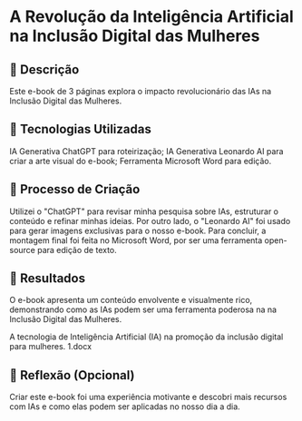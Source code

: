 # A Revolução da Inteligência Artificial na Inclusão Digital das Mulheres 

## 📒 Descrição
Este e-book de 3 páginas explora o impacto revolucionário das IAs na Inclusão Digital das Mulheres. 

## 🤖 Tecnologias Utilizadas
IA Generativa ChatGPT para roteirização;
IA Generativa Leonardo AI para criar a arte visual do e-book;
Ferramenta Microsoft Word para edição.

## 🧐 Processo de Criação
Utilizei o "ChatGPT" para revisar minha pesquisa sobre IAs, estruturar o conteúdo e refinar minhas ideias. 
Por outro lado, o "Leonardo AI" foi usado para gerar imagens exclusivas para o nosso e-book. 
Para concluir, a montagem final foi feita no Microsoft Word, por ser uma ferramenta open-source para edição de texto.

## 🚀 Resultados
O e-book apresenta um conteúdo envolvente e visualmente rico, demonstrando como as IAs podem ser uma ferramenta poderosa na na Inclusão Digital das Mulheres.

A tecnologia de Inteligência Artificial (IA) na promoção da inclusão digital para mulheres. 1.docx

## 💭 Reflexão (Opcional)
Criar este e-book foi uma experiência motivante e descobri mais recursos com  IAs e como elas podem ser aplicadas no nosso dia a dia.
